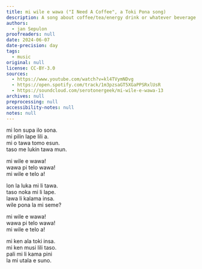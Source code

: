 ```yaml
---
title: mi wile e wawa ("I Need A Coffee", a Toki Pona song)
description: A song about coffee/tea/energy drink or whatever beverage wakes you up.
authors:
  - jan Sepulon
proofreaders: null
date: 2024-06-07
date-precision: day
tags:
  - music
original: null
license: CC-BY-3.0
sources:
  - https://www.youtube.com/watch?v=kl4TVymNDvg
  - https://open.spotify.com/track/1m3pzsaGT5XGaPPSRxlUsR
  - https://soundcloud.com/serotonergeek/mi-wile-e-wawa-13
archives: null
preprocessing: null
accessibility-notes: null
notes: null
---
```


mi lon supa ilo sona.  
mi pilin lape lili a.  
mi o tawa tomo esun.  
taso me lukin tawa mun.

mi wile e wawa!  
wawa pi telo wawa!  
mi wile e telo a!

lon la luka mi li tawa.  
taso noka mi li lape.  
lawa li kalama insa.  
wile pona la mi seme?

mi wile e wawa!  
wawa pi telo wawa!  
mi wile e telo a!

mi ken ala toki insa.  
mi ken musi lili taso.  
pali mi li kama pini  
la mi utala e suno.
